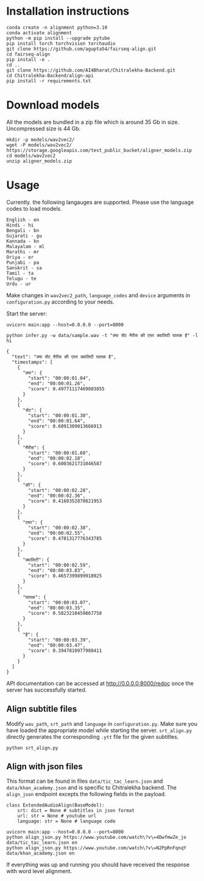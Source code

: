 # Installation instructions

```
conda create -n alignment python=3.10
conda activate alignment
python -m pip install --upgrade pytube
pip install torch torchvision torchaudio
git clone https://github.com/agupta54/fairseq-align.git
cd fairseq-align
pip install -e .
cd ..
git clone https://github.com/AI4Bharat/Chitralekha-Backend.git
cd Chitralekha-Backend/align-api
pip install -r requirements.txt
```

# Download models 
All the models are bundled in a zip file which is around $35$ Gb in size. Uncompressed size is $44$ Gb.
```
mkdir -p models/wav2vec2/
wget -P models/wav2vec2/ https://storage.googleapis.com/test_public_bucket/aligner_models.zip
cd models/wav2vec2 
unzip aligner_models.zip
```

# Usage 
Currently. the following langauges are supported. Please use the language codes to load models.

```
English - en
Hindi - hi
Bengali - bn
Gujarati - gu
Kannada - kn
Malayalam - ml
Marathi - mr
Oriya - or
Punjabi - pa
Sanskrit - sa
Tamil - ta
Telugu - te
Urdu - ur
```
Make changes in  `wav2vec2_path`, `language_codes` and `device` arguments in  `configuration.py` according to your needs.

Start the server: 
```
uvicorn main:app --host=0.0.0.0 --port=8000

python infer.py -w data/sample.wav -t "क्या सेंट मैरीस की एयर क्वालिटी घातक है" -l hi
```
```{json}
{
  "text": "क्या सेंट मैरीस की एयर क्वालिटी घातक है",
  "timestamps": [
    {
      "क्या": {
        "start": "00:00:01.04",
        "end": "00:00:01.26",
        "score": 0.49771117469803855
      }
    },
    {
      "सेंट": {
        "start": "00:00:01.30",
        "end": "00:00:01.64",
        "score": 0.6091309013666913
      }
    },
    {
      "मैरीस": {
        "start": "00:00:01.68",
        "end": "00:00:02.18",
        "score": 0.6003621731046587
      }
    },
    {
      "की": {
        "start": "00:00:02.28",
        "end": "00:00:02.36",
        "score": 0.4160352870821953
      }
    },
    {
      "एयर": {
        "start": "00:00:02.38",
        "end": "00:00:02.55",
        "score": 0.4701317776343785
      }
    },
    {
      "क्वालिटी": {
        "start": "00:00:02.59",
        "end": "00:00:03.03",
        "score": 0.4657399899918925
      }
    },
    {
      "घातक": {
        "start": "00:00:03.07",
        "end": "00:00:03.35",
        "score": 0.5823210459867758
      }
    },
    {
      "है": {
        "start": "00:00:03.39",
        "end": "00:00:03.47",
        "score": 0.3947810977988411
      }
    }
  ]
}
```
API documentation can be accessed at http://0.0.0.0:8000/redoc once the server has successfully started.

## Align subtitle files

Modify `wav_path`, `srt_path` and `language` in `configuration.py`. Make sure you have loaded the appropriate model while starting the server. `srt_align.py` directly generates the corresponding `.ytt` file for the given subtitles. 

```{bash}
python srt_align.py
```
## Align with json files
This format can be found in files `data/tic_tac_learn.json` and `data/khan_academy.json` and is specific to Chitralekha backend.
The `align_json` endpoint excepts the following fields in the payload. 
```
class ExtendedAudioAlign(BaseModel):
    srt: dict = None # subtitles in json format
    url: str = None # youtube url 
    language: str = None # language code
```

```
uvicorn main:app --host=0.0.0.0 --port=8000
python align_json.py https://www.youtube.com/watch\?v\=4DwfmwZe_jo data/tic_tac_learn.json en
python align_json.py https://www.youtube.com/watch\?v\=N2PpRnFqnqY data/khan_academy.json en
```
If everything was up and running you should have received the response with word level alignment. 

